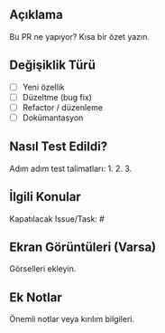 ## Açıklama

Bu PR ne yapıyor? Kısa bir özet yazın.

## Değişiklik Türü

- [ ] Yeni özellik
- [ ] Düzeltme (bug fix)
- [ ] Refactor / düzenleme
- [ ] Dokümantasyon

## Nasıl Test Edildi?

Adım adım test talimatları:
1. 
2. 
3. 

## İlgili Konular

Kapatılacak Issue/Task: #

## Ekran Görüntüleri (Varsa)

Görselleri ekleyin.

## Ek Notlar

Önemli notlar veya kırılım bilgileri.












